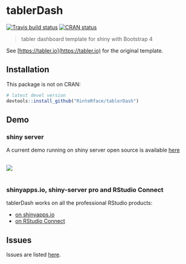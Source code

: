 # tablerDash

[![Travis build status](https://travis-ci.org/RinteRface/tablerDash.svg?branch=master)](https://travis-ci.org/RinteRface/tablerDash)
[![CRAN status](https://www.r-pkg.org/badges/version/tablerDash)](https://cran.r-project.org/package=tablerDash)

> tabler dashboard template for shiny with Bootstrap 4

See [https://tabler.io](https://tabler.io) for the original template.

## Installation

This package is not on CRAN:

```r
# latest devel version
devtools::install_github("RinteRface/tablerDash")
```

## Demo

### shiny server
A current demo running on shiny server open source is available [here](http://www.rinterface.com/shiny/tablerDash/)

<br>

<div class="row">
<div class="card">
<a href="http://www.rinterface.com/shiny/tablerDash/" target="_blank"><img src="man/figures/tablerDash_demo.png"></a>
</div>
</div>

<br>

### shinyapps.io, shiny-server pro and RStudio Connect
tablerDash works on all the professional RStudio products:
- [on shinyapps.io](https://dgranjon.shinyapps.io/tablerDashDemo/)
- [on RStudio Connect](http://130.60.24.205:3939/tablerDashDemo/)


## Issues

Issues are listed [here](https://github.com/RinteRface/tablerDash/issues). 
